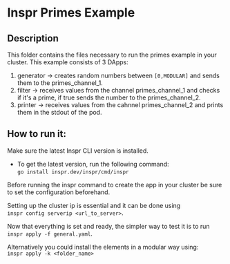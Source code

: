 # Inspr Primes Example

## Description

This folder contains the files necessary to run the primes example in your cluster. This example consists of 3 DApps:

1. generator -> creates random numbers between `[0,MODULAR]` and sends them to the primes_channel_1.
2. filter -> receives values from the channel primes_channel_1 and checks if it's a prime, if true sends the number to the primes_channel_2.
3. printer -> receives values from the cahnnel primes_channel_2 and prints them in the stdout of the pod.

## How to run it:

Make sure the latest Inspr CLI version is installed.

- To get the latest version, run the following command:  
  `go install inspr.dev/inspr/cmd/inspr`

Before running the inspr command to create the app in your cluster be sure to set the configuration beforehand.

Setting up the cluster ip is essential and it can be done using \
 `inspr config serverip <url_to_server>`.

Now that everything is set and ready, the simpler way to test it is to run \
`inspr apply -f general.yaml`.

Alternatively you could install the elements in a modular way using:\
`inspr apply -k <folder_name>`
